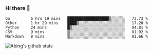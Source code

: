 ### Hi there 👋

<!--START_SECTION:waka-->
```text
Go         6 hrs 19 mins   ██████████████████▒░░░░░░   73.73 % 
Other      1 hr 29 mins    ████▒░░░░░░░░░░░░░░░░░░░░   17.28 % 
Python     24 mins         █▒░░░░░░░░░░░░░░░░░░░░░░░   04.81 % 
CSV        9 mins          ▒░░░░░░░░░░░░░░░░░░░░░░░░   01.92 % 
Markdown   8 mins          ▒░░░░░░░░░░░░░░░░░░░░░░░░   01.66 % 
```
<!--END_SECTION:waka-->

<!--
**Abingcbc/Abingcbc** is a ✨ _special_ ✨ repository because its `README.md` (this file) appears on your GitHub profile.

Here are some ideas to get you started:

- 🔭 I’m currently working on ...
- 🌱 I’m currently learning ...
- 👯 I’m looking to collaborate on ...
- 🤔 I’m looking for help with ...
- 💬 Ask me about ...
- 📫 How to reach me: ...
- 😄 Pronouns: ...
- ⚡ Fun fact: ...

![Top Langs](https://github-readme-stats.vercel.app/api/top-langs/?username=abingcbc&count_private=true)

-->

![Abing's github stats](https://github-readme-stats.vercel.app/api?username=abingcbc&count_private=true&show_icons=true&theme=dark)
